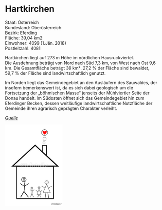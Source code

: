 ﻿# Hartkirchen

Staat: Österreich  
Bundesland: Oberösterreich  
Bezirk: Eferding  
Fläche: 39,04 km2  
Einwohner: 4099 (1.Jän. 2018)  
Postleitzahl: 4081  

Hartkirchen liegt auf 273 m Höhe im nördlichen Hausruckviertel.  
Die Ausdehnung beträgt von Nord nach Süd 7,3 km, von West nach Ost 9,6 km. Die Gesamtfläche beträgt 39 km². 
27,2 % der Fläche sind bewaldet, 59,7 % der Fläche sind landwirtschaftlich genutzt. 

Im Norden liegt das Gemeindegebiet an den Ausläufern des Sauwaldes, der insofern bemerkenswert ist, 
da es sich dabei geologisch um die Fortsetzung der „böhmischen Masse“ jenseits der Mühlviertler Seite der Donau handelt. 
Im Südosten öffnet sich das Gemeindegebiet hin zum Eferdinger Becken, 
dessen weitläufige landwirtschaftliche Nutzfläche der Gemeinde ihren agrarisch geprägten Charakter verleiht.

[*Quelle*](https://de.wikipedia.org/wiki/Hartkirchen)  

![Haus](haus.png)